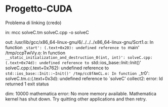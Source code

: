 # Progetto-CUDA

Problema di linking (credo)

in: mcc solveC.tm solveC.cpp -o solveC

out: /usr/lib/gcc/x86_64-linux-gnu/6/../../../x86_64-linux-gnu/Scrt1.o: In function `_start':
(.text+0x20): undefined reference to `main'
/tmp/ccpTwiVy.o: In function `__static_initialization_and_destruction_0(int, int)':
solveC.cpp:(.text+0x74d): undefined reference to `std::ios_base::Init::Init()'
solveC.cpp:(.text+0x762): undefined reference to `std::ios_base::Init::~Init()'
/tmp/cc8fAmCL.o: In function `_tr0':
solveC.tm.c:(.text+0x3d): undefined reference to `solveC'
collect2: error: ld returned 1 exit status

dim: 10000
mathematica error:
No more memory available.
Mathematica kernel has shut down.
Try quitting other applications and then retry.
